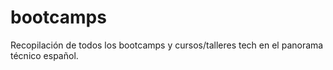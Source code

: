 # bootcamps

Recopilación de todos los bootcamps y cursos/talleres tech en el panorama técnico español.
